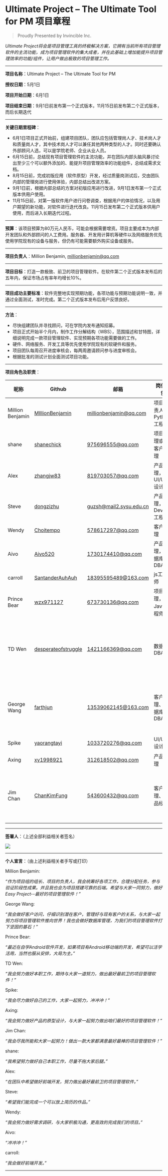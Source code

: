 # Ultimate Project – The Ultimate Tool for PM 项目章程

> Proudly Presented by Invincible Inc.

*Ultimate Project将会是项目管理工具的终极解决方案，它拥有当前所有项目管理软件的主流功能，成为项目管理软件的集大成者，并在此基础上增加能提升项目管理效率的功能/组件，让用户做出极致的项目管理工作。*
______

**项目名称**：Ultimate Project – The Ultimate Tool for PM

**授权日期**：5月1日

**项目开始日期**：6月1日 
           
**项目结束日期**：9月1日前发布第一个正式版本，11月15日前发布第二个正式版本，而后长期迭代

______

**关键日期里程碑**：
- 6月1日项目正式开始前，组建项目团队，团队应包括管理岗人才、技术岗人才和质量岗人才，其中技术岗人才可以兼任其他两种类型的人才。同时还要确认外部顾问人选，可以是学院老师、企业从业人员。
- 6月15日前，总结现有项目管理软件的主流功能，并在团队内部头脑风暴讨论出至少三个可以额外添加的、能提升项目管理效率的功能组件，总结成需求文档。
- 8月15日前，完成初版应用（软件原型）开发，经过质量岗测试后，交由团队内部的管理岗进行使用体验，内部总结出改进方案。
- 9月1日前，根据内部总结的方案对初版应用进行改进，9月1日发布第一个正式版本供用户使用。
- 11月15日前，对第一版软件用户进行问卷调查，根据用户的体验情况，以及用户期望的新功能，对软件进行迭代改良。11月15日发布第二个正式版本供用户使用，而后进入长期迭代过程。

------

**预算**：该项目预算为80万元人民币，可能会根据需要增资。项目主要成本为内部开发团队和外部顾问的人工费用。服务器、开发用计算机等硬件以及网络服务优先使用学院现有的设备与服务，但仍有可能需要额外购买设备或服务。

------

**项目负责人**：Million Benjamin, millionbenjamin@qq.com

------

**项目目标**：打造一款极致、前卫的项目管理软件。在软件第二个正式版本发布后的五年内，保证市场占有率年均增长10%。

------

**项目成功主要标准**：软件完整地实现预期功能，各项功能与预期功能说明一致，并通过全面测试，准时完成。第二个正式版本发布后用户反馈良好。

------

**方法**：
- 尽快组建团队并寻找顾问，可在学院内发布通知招募。
- 项目正式开始半个月内，制作工作分解结构（WBS），范围描述和甘特图，详细说明完成一款项目管理软件、实现预期各项功能需要做的工作。
- 硬件、网络服务、开发工具等优先使用学院现有的软硬件和服务。
- 项目团队每周召开进度审核会，每两周邀请顾问参与进度审核会。
- 根据批准的测试计划全面测试项目功能。

------

**项目角色及职责**：

| 昵称             	| Github                                 	| 邮箱                    	| 岗位角色                 	| 分工内容                                                                                   	|
|--------------------	|------------------------------------------	|---------------------------	|----------------------------	|----------------------------------------------------------------------------------------------	|
| Million Benjamin 	| [MIllionBenjamin](https://github.com/MIllionBenjamin)     	| millionbenjamin@qq.com  	| 项目负责人、Python工程师 	| 使用Flask/Django框架进行后端搭建                                                           	|
| shane            	| [shanechick](shanechick.github.com)                  	| 975696555@qq.com        	| 项目经理或者客户经理     	| 分解需求和做PPT                                                                            	|
| Alex             	| [zhangjw83](https://github.com/zhangjw83)           	| 819703057@qq.com        	| 产品经理，UI/UX设计师    	| 前端开发，产品规划                                                                         	|
| Steve            	| [dongzizhu](https://github.com/dongzizhu)           	| guzsh@mail2.sysu.edu.cn 	| 产品经理，DevOps工程师   	| 需求说明，运营反馈                                                                         	|
| Wendy            	| [Choitempo](https://github.com/Choitempo)           	| 578617297@qq.com        	| 客户经理                 	| 需求调研等                                                                                 	|
| Aivo             	| [Aivo520](https://github.com/Aivo520)             	| 1730174410@qq.com       	| 产品经理，数据库DBA      	| 后台开发                                                                                   	|
| carroll          	| [SantanderAuhAuh](https://github.com/SantanderAuhAuh)     	| 18395595489@163.com     	| js工程师                 	| 前端开发                                                                                   	|
| Prince Bear      	| [wzx971127](https://github.com/wzx971127)           	| 673730136@qq.com        	| 项目经理，Java工程师     	| 移动端开发（Android）                                                                      	|
| TD Wen           	| [desperateofstruggle](https://github.com/desperateofstruggle) 	| 1421166369@qq.com       	| 数据库DBA                	| 数据库管理监控升级调优等因上一题注明只能选一项技术岗，此处补充可java工程师——模块功能研发等 	|
| George Wang      	| [farthjun](https://github.com/farthjun)            	| 13539062145@163.com     	| 客户经理、数据库DBA      	| 客户经理：客户访问&需求调查、客户分析与分类or数据库DBA：设计、安装、监控数据库             	|
| Spike            	| [yaorangtayi](https://github.com/yaorangtayi)         	| 1033720276@qq.com       	| UI/UX设计师              	| 更喜欢搞UI这些                                                                             	|
| Axing            	| [xy1998921](https://github.com/xy1998921)           	| 312618502@qq.com        	| 产品经理                 	| 线框图，原型设计                                                                           	|
| Jim Chan         	| [ChanKimFung](https://github.com/ChanKimFung)         	| 543600432@qq.com        	| 客户经理、产品经理        	| 因为代码能力非常非常薄弱，可能只能负责一些管理岗位，或者优化界面一类的工作                 	|

------

**签署人**：（上述全部利益相关者签名）

![](./project_charter_image/signature.png)

------

**个人宣言**：（由上述利益相关者手写或打印）

Million Benjamin:	

*“作为项目组的组长、项目的负责人，我会统筹好各项工作，合理分配任务，参与验证阶段性成果。并且我也会为项目搭建可靠的后端。希望与大家一同努力，做好Easy Project--最好的项目管理软件！”*

George Wang:

*“我会做好客户访问，仔细识别潜在客户，管理好与现有客户的关系，与大家一起努力将项目管理软件推向世界！我也会做好数据库管理，为我们的项目管理软件打下坚固的基石！”*

Prince Bear:

*“最近在自学Android软件开发，如果项目有Android移动端的开发，希望可以活学活用，当然也服从安排，大局为主。”*

TD Wen:

*“我会努力做好本职工作，期待与大家一道努力，做出最好最前卫的项目管理软件！”*

Spike:

*“我会尽力做好自己的工作，大家一起努力，冲冲冲！”*

Axing:

*“我会努力做好产品的原型设计，与大家一起努力做出咱们最好的项目管理软件！”*

Jim Chan:

*“我会尽我所能和大家一起努力！做出一款大家都满意最好最棒的项目管理软件！”*

shane:

*“我希望努力做好自己本职工作，尽量不拖大家后腿。”*

Alex:

*“在团队中希望做好前端开发，努力做出最好最前卫的项目管理软件。”*

Steve:

*“希望我们能完成一个可以放上简历的作品。”*

Wendy:

*“我会努力做好需求调研，与大家积极沟通，更高效的完成我们的项目。”*

Aivo:

*“冲冲冲！”*

carroll:

*“我会做好前端开发。”*

------
